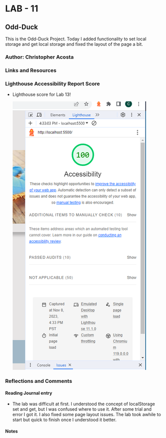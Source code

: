 # LAB - 11

## Odd-Duck

This is the Odd-Duck Project. Today I added functionality to set local storage and get local storage and fixed the layout of the page a bit.

### Author: Christopher Acosta

### Links and Resources

### Lighthouse Accessibility Report Score

* Lighthouse score for Lab 13!

  ![Lighthouse Score](images/lab13.PNG)

### Reflections and Comments

#### Reading Journal entry

* The lab was difficult at first. I understood the concept of localStorage set and get, but I was confused where to use it. After some trial and error I got it. I also fixed some page layout issues. The lab took awhile to start but quick to finish once I understood it better.

#### Notes
